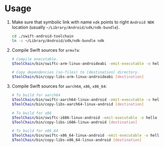 # Usage

1. Make sure that symbolic link with name `ndk` points to right `Android NDK` location (usually `~/Library/Android/sdk/ndk-bundle`).

   ```bash
   cd ./swift-android-toolchain
   ln -s ~/Library/Android/sdk/ndk-bundle ndk
   ```

2. Compile Swift sources for `armv7a`:

   ```bash
   # Compile executable.
   $ToolChain/bin/swiftc-arm-linux-androideabi -emit-executable -o hello main.swift

   # Copy dependencies (so-files) to [destination] directory.
   $ToolChain/bin/copy-libs-arm-linux-androideabi [destination]
   ```

3. Compile Swift sources for `aarch64`, `x86`, `x86_64`:

   ```bash
   # To build for aarch64
   $ToolChain/bin/swiftc-aarch64-linux-android -emit-executable -o hello main.swift
   $ToolChain/bin/copy-libs-aarch64-linux-android [destination]

   # To build for x86
   $ToolChain/bin/swiftc-i686-linux-android -emit-executable -o hello main.swift
   $ToolChain/bin/copy-libs-i686-linux-android [destination]

   # To build for x86_64
   $ToolChain/bin/swiftc-x86_64-linux-android -emit-executable -o hello main.swift
   $ToolChain/bin/copy-libs-x86_64-linux-android [destination]
   ```
